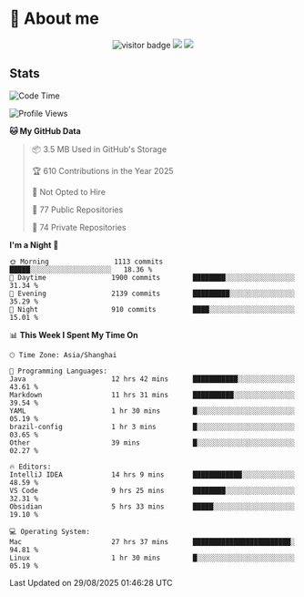 <!-- ![](https://youpai.roccoshi.top/img/20200804214216.png) -->

# 🧐 About me
 
<p align="center">
<img src="https://visitor-badge.laobi.icu/badge?page_id=Lincest.Lincest&title=hits" alt="visitor badge"/>
<a href="mailto:imroccoshi@gmail.com"><img src="https://img.shields.io/badge/gmail-imroccoshi%40gmail.com-red"></a>
<a href="https://blog.roccoshi.top"><img src="https://img.shields.io/badge/blog-roccoshi-green"></a>
</p>

## Stats

<!--START_SECTION:waka-->
![Code Time](http://img.shields.io/badge/Code%20Time-2%2C702%20hrs%2055%20mins-blue)

![Profile Views](http://img.shields.io/badge/Profile%20Views-0-blue)

**🐱 My GitHub Data** 

> 📦 3.5 MB Used in GitHub's Storage 
 > 
> 🏆 610 Contributions in the Year 2025
 > 
> 🚫 Not Opted to Hire
 > 
> 📜 77 Public Repositories 
 > 
> 🔑 74 Private Repositories 
 > 
**I'm a Night 🦉** 

```text
🌞 Morning                1113 commits        █████░░░░░░░░░░░░░░░░░░░░   18.36 % 
🌆 Daytime                1900 commits        ████████░░░░░░░░░░░░░░░░░   31.34 % 
🌃 Evening                2139 commits        █████████░░░░░░░░░░░░░░░░   35.29 % 
🌙 Night                  910 commits         ████░░░░░░░░░░░░░░░░░░░░░   15.01 % 
```


📊 **This Week I Spent My Time On** 

```text
🕑︎ Time Zone: Asia/Shanghai

💬 Programming Languages: 
Java                     12 hrs 42 mins      ███████████░░░░░░░░░░░░░░   43.61 % 
Markdown                 11 hrs 31 mins      ██████████░░░░░░░░░░░░░░░   39.54 % 
YAML                     1 hr 30 mins        █░░░░░░░░░░░░░░░░░░░░░░░░   05.19 % 
brazil-config            1 hr 3 mins         █░░░░░░░░░░░░░░░░░░░░░░░░   03.65 % 
Other                    39 mins             █░░░░░░░░░░░░░░░░░░░░░░░░   02.27 % 

🔥 Editors: 
IntelliJ IDEA            14 hrs 9 mins       ████████████░░░░░░░░░░░░░   48.59 % 
VS Code                  9 hrs 25 mins       ████████░░░░░░░░░░░░░░░░░   32.31 % 
Obsidian                 5 hrs 33 mins       █████░░░░░░░░░░░░░░░░░░░░   19.10 % 

💻 Operating System: 
Mac                      27 hrs 37 mins      ████████████████████████░   94.81 % 
Linux                    1 hr 30 mins        █░░░░░░░░░░░░░░░░░░░░░░░░   05.19 % 
```


 Last Updated on 29/08/2025 01:46:28 UTC
<!--END_SECTION:waka-->



